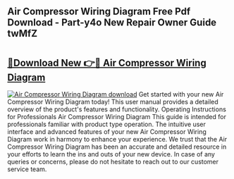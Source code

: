 ## Air Compressor Wiring Diagram Free Pdf Download - Part-y4o New Repair Owner Guide twMfZ

# <h2><a href="http://dfhdv77.blite.top/?on=Air+Compressor+Wiring+Diagram">🔗Download New 👉🔴 Air Compressor Wiring Diagram</a></h2>

[![Air Compressor Wiring Diagram download](https://i.imgur.com/lujVjoI.png)](http://dfhdv77.blite.top/?on=Air+Compressor+Wiring+Diagram)
Get started with your new Air Compressor Wiring Diagram today! This user manual provides a detailed overview of the product's features and functionality. Operating Instructions for Professionals Air Compressor Wiring Diagram This guide is intended for professionals familiar with product type operation. The intuitive user interface and advanced features of your new Air Compressor Wiring Diagram work in harmony to enhance your experience. We trust that the Air Compressor Wiring Diagram has been an accurate and detailed resource in your efforts to learn the ins and outs of your new device. In case of any queries or concerns, please do not hesitate to reach out to our customer service team.
